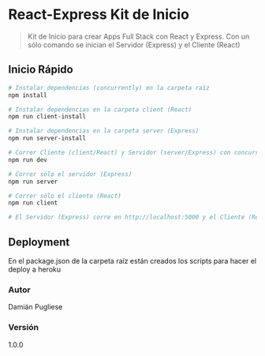 # React-Express Kit de Inicio

> Kit de Inicio para crear Apps Full Stack con React y Express. Con un sólo comando se inician el Servidor (Express) y el Cliente (React)

## Inicio Rápido

``` bash
# Instalar dependencias (concurrently) en la carpeta raíz
npm install

# Instalar dependencias en la carpeta client (React)
npm run client-install

# Instalar dependencias en la carpeta server (Express)
npm run server-install

# Correr Cliente (client/React) y Servidor (server/Express) con concurrently simultáneamente
npm run dev

# Correr sólo el servidor (Express) 
npm run server

# Correr sólo el cliente (React) 
npm run client

# El Servidor (Express) corre en http://localhost:5000 y el Cliente (React) en http://localhost:3000
```

## Deployment

En el package.json de la carpeta raíz están creados los scripts para hacer el deploy a heroku

### Autor

Damián Pugliese

### Versión

1.0.0

